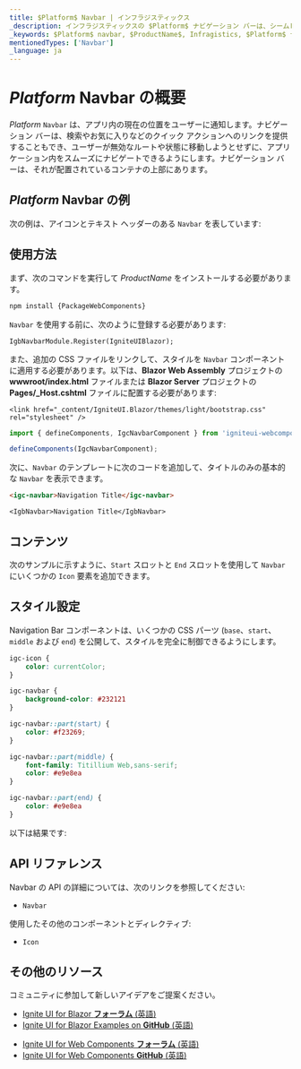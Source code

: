 ```yaml
---
title: $Platform$ Navbar | インフラジスティックス
_description: インフラジスティックスの $Platform$ ナビゲーション バーは、シームレスな統合により最適な UI エクスペリエンスを提供し、ユーザーがアプリケーション内をスムーズに移動できるようにします。Ignite UI for $Platform$ を使用してアプリケーションを改善します。
_keywords: $Platform$ navbar, $ProductName$, Infragistics, $Platform$ ナビゲーション バー, インフラジスティックス
mentionedTypes: ['Navbar']
_language: ja
---
```


# $Platform$ Navbar の概要

$Platform$ `Navbar` は、アプリ内の現在の位置をユーザーに通知します。ナビゲーション バーは、検索やお気に入りなどのクイック アクションへのリンクを提供することもでき、ユーザーが無効なルートや状態に移動しようとせずに、アプリケーション内をスムーズにナビゲートできるようにします。ナビゲーション バーは、それが配置されているコンテナの上部にあります。


## $Platform$ Navbar の例

次の例は、アイコンとテキスト ヘッダーのある `Navbar` を表しています:

<code-view style="height: 100px"
           data-demos-base-url="{environment:dvDemosBaseUrl}"
           iframe-src="{environment:dvDemosBaseUrl}/menus/nav-bar-overview"
           alt="$Platform$ Navbar 概要の例"
           github-src="menus/nav-bar/overview">
</code-view>

## 使用方法

<!-- WebComponents -->
まず、次のコマンドを実行して $ProductName$ をインストールする必要があります。

```cmd
npm install {PackageWebComponents}
```
<!-- end: WebComponents -->

`Navbar` を使用する前に、次のように登録する必要があります:

```razor
IgbNavbarModule.Register(IgniteUIBlazor);
```

<!-- Blazor -->

また、追加の CSS ファイルをリンクして、スタイルを `Navbar` コンポーネントに適用する必要があります。以下は、**Blazor Web Assembly** プロジェクトの **wwwroot/index.html** ファイルまたは **Blazor Server** プロジェクトの **Pages/_Host.cshtml** ファイルに配置する必要があります:

```razor
<link href="_content/IgniteUI.Blazor/themes/light/bootstrap.css" rel="stylesheet" />
```

<!-- end: Blazor -->

```ts
import { defineComponents, IgcNavbarComponent } from 'igniteui-webcomponents';

defineComponents(IgcNavbarComponent);
```


次に、`Navbar` のテンプレートに次のコードを追加して、タイトルのみの基本的な `Navbar` を表示できます。

```html
<igc-navbar>Navigation Title</igc-navbar>
```

```razor
<IgbNavbar>Navigation Title</IgbNavbar>
```

## コンテンツ

次のサンプルに示すように、`Start` スロットと `End` スロットを使用して `Navbar` にいくつかの `Icon` 要素を追加できます。

<code-view style="height: 100px"
           data-demos-base-url="{environment:dvDemosBaseUrl}"
           iframe-src="{environment:dvDemosBaseUrl}/menus/nav-bar-content"
           alt="$Platform$ Navbar スタイル設定の例"
           github-src="menus/nav-bar/content">
</code-view>


## スタイル設定

Navigation Bar コンポーネントは、いくつかの CSS パーツ (`base`、`start`、`middle` および `end`) を公開して、スタイルを完全に制御できるようにします。

```css
igc-icon {
    color: currentColor;
}

igc-navbar {
    background-color: #232121
}

igc-navbar::part(start) {
    color: #f23269;
}

igc-navbar::part(middle) {
    font-family: Titillium Web,sans-serif;
    color: #e9e8ea
}

igc-navbar::part(end) {
    color: #e9e8ea
}
```

以下は結果です:

<code-view style="height: 100px"
           data-demos-base-url="{environment:dvDemosBaseUrl}"
           iframe-src="{environment:dvDemosBaseUrl}/menus/nav-bar-styling"
           alt="$Platform$ Navbar スタイル設定の例"
           github-src="menus/nav-bar/styling">
</code-view>

<!-- WebComponents -->

## API リファレンス

Navbar の API の詳細については、次のリンクを参照してください:
* `Navbar`

使用したその他のコンポーネントとディレクティブ:
* `Icon`

<!-- end: WebComponents -->

<div class="divider"></div>

## その他のリソース

コミュニティに参加して新しいアイデアをご提案ください。

<!-- Blazor -->

* [Ignite UI for Blazor **フォーラム** (英語)](https://www.infragistics.com/community/forums/f/ignite-ui-for-blazor)
* [Ignite UI for Blazor Examples on **GitHub** (英語)](https://github.com/IgniteUI/igniteui-blazor-examples)

<!-- end: Blazor -->

<!-- WebComponents -->

* [Ignite UI for Web Components **フォーラム** (英語)](https://www.infragistics.com/community/forums/f/ignite-ui-for-web-components)
* [Ignite UI for Web Components **GitHub** (英語)](https://github.com/IgniteUI/igniteui-webcomponents)

<!-- end: WebComponents -->
